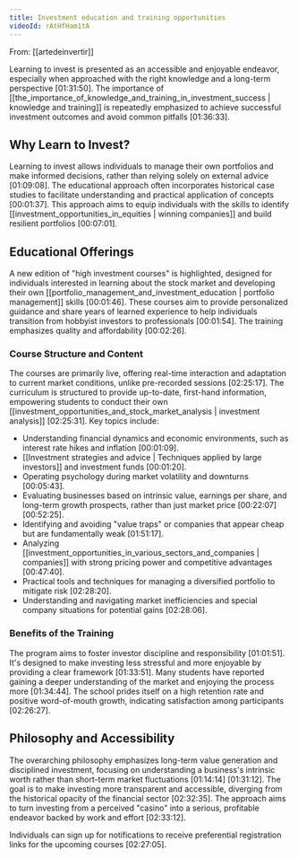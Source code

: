```yaml
---
title: Investment education and training opportunities
videoId: rAtHfHam1tA
---
```


From: [[artedeinvertir]] <br/> 

Learning to invest is presented as an accessible and enjoyable endeavor, especially when approached with the right knowledge and a long-term perspective <a class="yt-timestamp" data-t="01:31:50">[01:31:50]</a>. The importance of [[the_importance_of_knowledge_and_training_in_investment_success | knowledge and training]] is repeatedly emphasized to achieve successful investment outcomes and avoid common pitfalls <a class="yt-timestamp" data-t="01:36:33">[01:36:33]</a>.

## Why Learn to Invest?
Learning to invest allows individuals to manage their own portfolios and make informed decisions, rather than relying solely on external advice <a class="yt-timestamp" data-t="01:09:08">[01:09:08]</a>. The educational approach often incorporates historical case studies to facilitate understanding and practical application of concepts <a class="yt-timestamp" data-t="00:01:37">[00:01:37]</a>. This approach aims to equip individuals with the skills to identify [[investment_opportunities_in_equities | winning companies]] and build resilient portfolios <a class="yt-timestamp" data-t="00:07:01">[00:07:01]</a>.

## Educational Offerings
A new edition of "high investment courses" is highlighted, designed for individuals interested in learning about the stock market and developing their own [[portfolio_management_and_investment_education | portfolio management]] skills <a class="yt-timestamp" data-t="00:01:46">[00:01:46]</a>. These courses aim to provide personalized guidance and share years of learned experience to help individuals transition from hobbyist investors to professionals <a class="yt-timestamp" data-t="00:01:54">[00:01:54]</a>. The training emphasizes quality and affordability <a class="yt-timestamp" data-t="00:02:26">[00:02:26]</a>.

### Course Structure and Content
The courses are primarily live, offering real-time interaction and adaptation to current market conditions, unlike pre-recorded sessions <a class="yt-timestamp" data-t="02:25:17">[02:25:17]</a>. The curriculum is structured to provide up-to-date, first-hand information, empowering students to conduct their own [[investment_opportunities_and_stock_market_analysis | investment analysis]] <a class="yt-timestamp" data-t="02:25:31">[02:25:31]</a>. Key topics include:
*   Understanding financial dynamics and economic environments, such as interest rate hikes and inflation <a class="yt-timestamp" data-t="00:01:09">[00:01:09]</a>.
*   [[Investment strategies and advice | Techniques applied by large investors]] and investment funds <a class="yt-timestamp" data-t="00:01:20">[00:01:20]</a>.
*   Operating psychology during market volatility and downturns <a class="yt-timestamp" data-t="00:05:43">[00:05:43]</a>.
*   Evaluating businesses based on intrinsic value, earnings per share, and long-term growth prospects, rather than just market price <a class="yt-timestamp" data-t="00:22:07">[00:22:07]</a> <a class="yt-timestamp" data-t="00:52:25">[00:52:25]</a>.
*   Identifying and avoiding "value traps" or companies that appear cheap but are fundamentally weak <a class="yt-timestamp" data-t="01:51:17">[01:51:17]</a>.
*   Analyzing [[investment_opportunities_in_various_sectors_and_companies | companies]] with strong pricing power and competitive advantages <a class="yt-timestamp" data-t="00:47:40">[00:47:40]</a>.
*   Practical tools and techniques for managing a diversified portfolio to mitigate risk <a class="yt-timestamp" data-t="02:28:20">[02:28:20]</a>.
*   Understanding and navigating market inefficiencies and special company situations for potential gains <a class="yt-timestamp" data-t="02:28:06">[02:28:06]</a>.

### Benefits of the Training
The program aims to foster investor discipline and responsibility <a class="yt-timestamp" data-t="01:01:51">[01:01:51]</a>. It's designed to make investing less stressful and more enjoyable by providing a clear framework <a class="yt-timestamp" data-t="01:33:51">[01:33:51]</a>. Many students have reported gaining a deeper understanding of the market and enjoying the process more <a class="yt-timestamp" data-t="01:34:44">[01:34:44]</a>. The school prides itself on a high retention rate and positive word-of-mouth growth, indicating satisfaction among participants <a class="yt-timestamp" data-t="02:26:27">[02:26:27]</a>.

## Philosophy and Accessibility
The overarching philosophy emphasizes long-term value generation and disciplined investment, focusing on understanding a business's intrinsic worth rather than short-term market fluctuations <a class="yt-timestamp" data-t="01:14:14">[01:14:14]</a> <a class="yt-timestamp" data-t="01:31:12">[01:31:12]</a>. The goal is to make investing more transparent and accessible, diverging from the historical opacity of the financial sector <a class="yt-timestamp" data-t="02:32:35">[02:32:35]</a>. The approach aims to turn investing from a perceived "casino" into a serious, profitable endeavor backed by work and effort <a class="yt-timestamp" data-t="02:33:12">[02:33:12]</a>.

Individuals can sign up for notifications to receive preferential registration links for the upcoming courses <a class="yt-timestamp" data-t="02:27:05">[02:27:05]</a>.